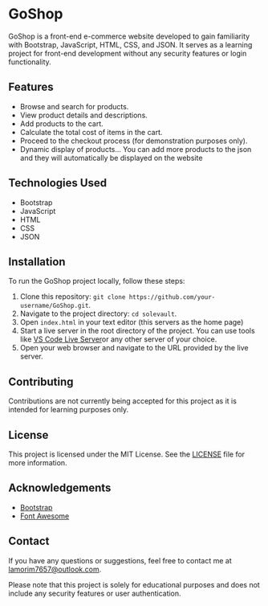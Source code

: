 # GoShop

GoShop is a front-end e-commerce website developed to gain familiarity with Bootstrap, JavaScript, HTML, CSS, and JSON. It serves as a learning project for front-end development without any security features or login functionality.

## Features

- Browse and search for products.
- View product details and descriptions.
- Add products to the cart.
- Calculate the total cost of items in the cart.
- Proceed to the checkout process (for demonstration purposes only).
- Dynamic display of products... You can add more products to the json and they will automatically be displayed on the website

## Technologies Used

- Bootstrap
- JavaScript
- HTML
- CSS
- JSON
## Installation

To run the GoShop project locally, follow these steps:

1. Clone this repository: `git clone https://github.com/your-username/GoShop.git`.
2. Navigate to the project directory: `cd solevault`.
3. Open `index.html` in your text editor (this servers as the home page)
4. Start a live server in the root directory of the project. You can use tools like [VS Code Live Server](https://marketplace.visualstudio.com/items?itemName=ritwickdey.LiveServer)or any other server of your choice.
5. Open your web browser and navigate to the URL provided by the live server.

## Contributing

Contributions are not currently being accepted for this project as it is intended for learning purposes only.

## License

This project is licensed under the MIT License. See the [LICENSE](LICENSE.txt) file for more information.

## Acknowledgements

- [Bootstrap](https://getbootstrap.com/)
- [Font Awesome](https://fontawesome.com/)
## Contact

If you have any questions or suggestions, feel free to contact me at [lamorim7657@outlook.com](mailto:lamorim7657@outlook.com).

Please note that this project is solely for educational purposes and does not include any security features or user authentication.
